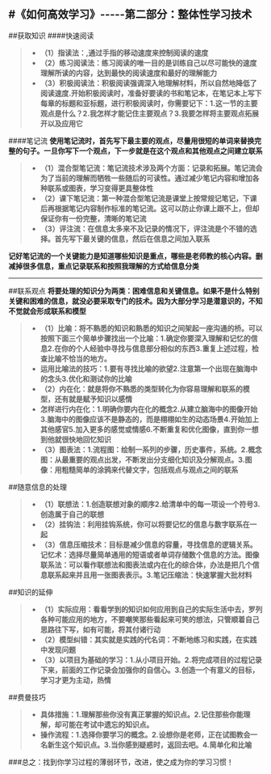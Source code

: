 #《如何高效学习》-----第二部分：整体性学习技术
---

##获取知识
####快速阅读
>+ **（1）指读法：,通过手指的移动速度来控制阅读的速度**
>+ **（2）练习阅读法：练习阅读的唯一目的是训练自己以尽可能快的速度理解所读的内容，达到最快的阅读速度和最好的理解能力**
>+ **（3）积极阅读法：积极阅读强调深入地理解材料，所以自然地降低了阅读速度.开始积极阅读时，准备好要读的书和笔记本，在笔记本上写下每章的标题和亚标题，进行积极阅读时，你需要记下：1.这一节的主要观点是什么？2.我怎样才能记住主要观点？3.我要怎样将主要观点拓展开以及应用它**

####笔记流
**使用笔记流时，首先写下最主要的观点，尽量用很短的单词来替换完整的句子。一旦你写下一个观点，下一步就是在这个观点和其他观点之间建立联系**
>+ **（1）混合型笔记流：笔记流技术涉及两个方面：记录和拓展。笔记流会为了当前的理解而牺牲一些随后的可读性。通过减少笔记内容和增加各种联系或图表，学习变得更具整体性**
>+ **（2）课下笔记流：第一种混合型笔记流是课堂上按常规记笔记，下课后再根据笔记内容制作标准的笔记流。这可以防止你课上跟不上，但却保证你有一份完整，清晰的笔记流**
>+ **（3）评注流：在信息太多来不及记录的情况下，评注流是个不错的选择。首先写下最关键的信息，然后在信息之间加入联系**

**记好笔记流的一个关键能力是知道哪些知识是重点，哪些是老师教的核心内容。删减掉很多信息，重点记录联系和按照我理解的方式给信息分类**

---
##联系观点
**将要处理的知识分为两类：困难信息和关键信息。如果不是什么特别关键和困难的信息，就没必要采取专门的技术。因为大部分学习是潜意识的，不知不觉就会形成联系和模型**
>+ **（1）比喻：将不熟悉的知识和熟悉的知识之间架起一座沟通的桥。可以按照下面三个简单步骤找出一个比喻：1.确定你要深入理解和记忆的信息2.在你的个人经验中寻找与信息部分相似的东西3.重复上述过程，检查比喻不恰当的地方。**
>+ **运用比喻法的技巧：1.要有寻找比喻的欲望2.注意第一个出现在脑海中的念头3.优化和测试你的比喻**
>+ **（2）内在化：就是将你不熟悉的类型转化为你容易理解和联系的模型，还有就是赋予知识以感情**
>+ **怎样进行内在化：1.明确你要内在化的概念2.从建立脑海中的图像开始3.脑海中的图像应该不是静态的，而是栩栩如生的动态场景4.开始加上其他感官5.加入更多的感觉或情感6.不断重复和优化图像，直到你一想到他就很快地回忆知识**
>+ **（3）图表法：1.流程图：绘制一系列的步骤，历史事件，系统。2.概念图：从最重要的观点出发，不断发出分支细化知识及分解观点。3.图像：用粗糙简单的涂鸦来代替文字，包括观点与观点之间的联系**

##随意信息的处理
>+ **（1）联想法：1.创造联想对象的顺序2.给清单中的每一项设一个符号3.创造属于自己的联想**
>+ **（2）挂钩法：利用挂钩系统，你可以将要记忆的信息与数字联系在一起**
>+ **（3）信息压缩技术：目标是减少信息的容量，寻找信息的逻辑关系。记忆术：选择尽量简单通用的短语或者单词存储数个信息的方法。图像联系法：可以看作联想法和图表法或内在化的综合体，办法是把几个信息联系起来并且用一张图表表示。3.笔记压缩法：快速掌握大批材料**

##知识的延伸
>+ **（1）实际应用：看看学到的知识如何应用到自己的实际生活中去，罗列各种可能应用的地方，不要嘲笑那些看起来可笑的想法，只管顺着自己思路往下写，如有可能，将其付诸行动**
>+ **（2）模型纠错：其实就是实践的代名词：不断地练习和实践，在实践中发现问题**
>+ **（3）以项目为基础的学习：1.从小项目开始。2.将完成项目的过程记录下来，前面的工作记录会加强你的自信心。3.创造一个有意义的目标，学习才更为主动，热情**

##费曼技巧
>+ **具体措施：1.理解那些你没有真正掌握的知识点。2.记住那些你能理解，却可能在考试中遗忘的知识点。**
>+ **操作流程：1.选择你要学习的概念。2.设想你是老师，正在试图教会一名新生这个知识点。3.当你感到疑惑时，返回去吧。4.简单化和比喻**


###总之：找到你学习过程的薄弱环节，改进，使之成为你的学习习惯！
